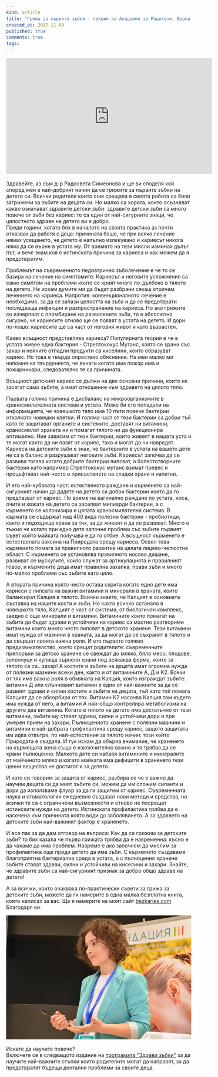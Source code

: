 ```yaml
---
kind: article
title: "Грижа за първите зъбки - лекция на Академия за Родители, Варна 2017"
created_at: 2017-11-09
published: true
comments: true
tags:
--- 
```

<iframe width="560" height="315" src="https://www.youtube.com/embed/c99d30VTTeM" frameborder="0" allowfullscreen></iframe>

<!-- more -->

Здравейте, 
аз съм д-р Радосвета Симеонова и ще ви споделя кой според мен е най-добрият начин да се грижите за първите зъбки на детето си.
Всички родители които съм срещала в своята работа са били загрижени за зъбите на децата си.
Но малко са хората, които осъзнават какво означават здравите детски зъби: здравите детски зъби са много повече от зъби без кариес: те са един от най-сигурните знаци, че цялостното здраве на детето ви е добро.  
Преди години, когато бях в началото на своята практика аз почти отказвах да работя с деца: причината беше, че при всяко лечение нямах усещането, че детето е напълно излекувано и кариесът никога няма да се върне в устата му. От времето на тези мисли изминах дълъг път, и вече знам коя е истинската причина за кариеса и как можем да я предотвратим. 

Проблемът на съвременното педиатрично зъболечение е че то се базира на лечение на  симптомите. Кариесът и неговите усложнения са само симптом на проблеми които  се крият много по-дълбоко в тялото на детето.  Не искам думите ми да бъдат разбрани сякаш отричам лечението на кариеса.  Напротив:  конвенционалното лечение е необходимо, за да се запази целостта на зъба и да се предотврати последваща инфекция и разпространение на кариеса. Но ако  грижите се изчерпват с пломбиране на развалените зъби, то е абсолютно сигурно, че кариесите отново ще се появят в устата на детето. И дори по-лошо: кариесите ще са част от неговия живот и като възрастен.

Какво всъщност представлява кариеса?
Популярната теория е че в устата живее една бактерия - Стрептококус Мутанс, която се храни със захар и нейните отпадни продукти са киселини, които образуват кариес.  Но това е твърде опростено обяснение. На мен малко ми напомня на твърдението, че винаги когато има пожар има и пожарникари, следователно те са причината. 

Всъщност детският кариес се дължи на две основни причини,  които не засягат само зъбите, а имат отношение към здравето на цялото тяло.

Първата голяма причина е дисбаланс на микроорганизмите в храносмилателната система и устата.  Може би сте попадали на информацията, че човешкото тяло има 10 пъти повече бактерии отколкото човешки клетки. И голяма част от тези бактерии са добри тъй като те защитават органите и системите, доставят ни витамини,  храносмилат храната ни и помагат тялото ни да функционира оптимално.  Ние зависим от тези бактерии, които живеят в нашата уста и те могат както да ни пазят от кариес, така и могат да ни навредят. 
Кариеса на детските зъби е знак, че бактериите в устата на вашето дете не са в баланс и разрушават неговите зъби.  Кариесът започва да се развива тогава когато добрите бактерии липсват, а болестотворните бактерии като например Стрептококус мутанс взимат превес и процъфтяват най-често в присъствието на сладки храни и напитки.

И ето най-хубавата част: естественото раждане и кърменето са най-сигурният начин да дадете на детето си добри бактерии които да го предпазват от кариес.
По време на вагинално раждане по устата, носа, очите и кожата на детето се заселват милиарди бактерии, а с кърменето се колонизира и цялата храносмилателна система. В кърмата се съдържат над 400 вида полезни бактерии - пробиотици, както и подходяща храна за тях, за да живеят и да се развиват. Много е тъжно че когато при едно дете започне проблем със зъбите  първият съвет който майката получава е да го отбие. А всъщност кърменето е естествената ваксина на Природата срещу кариеса. Освен това кърменето помага за правилното развитие на цялата лицево-челюстна област. С кърменето се установява правилното носово дишане, развиват се мускулите, които служат за артикулацията и правилният говор, и кърмените деца имат правилна захапка, прави зъби и много по-малко проблеми със зъбите като цяло.

А втората причина която често остава скрита когато едно дете има кариеси е липсата на важни  витамини и минерали в храната, които балансират Калция в тялото.
Всички знаете, че Калцият е основната съставка на нашите кости и зъби. Но както всичко останало в човешкото тяло, Калцият е част от система, от биологичен комплекс, заедно с още минерали и витамини.
Витамините които помагат на зъбите да бъдат здрави и устойчиви на кариес са мастно разтворими витамини които много често липсват в детското хранене. Тези витамини имат нужда от мазнини в храната, за да могат да се съхранят в тялото и да свършат своята важна роля. И ето първото голямо предизвикателство, което срещат родителите: съвременните препоръки за детско хранене се свеждат до мляко, бяло месо, плодове, зеленчуци и купища зърнени храни под всякаква форма, които за тялото са си.. захар! А  костите и зъбите на децата имат огромна нужда от полезни мазнини всеки ден, както и от витамините А, Д и К2.
Всеки от тях има важна роля в обмяната на Калция, които изграждат зъбите: витамин Д или слънчевият витамин е един от най-важните за да се развият здрави и силни костите и зъбите на децата, тъй като той помага Калцият да се абсорбира от тях. Витамин К2 насочва Калция там където има нужда от него, а витамин А най-общо контролира метаболизма на другите два витамина. Когато в тялото на детето има достатъчно от тези витамини, зъбите му стават здрави, силни и устойчиви дори и при умерен прием на захари. Пълноценното хранене с полезни мазнини и витамини е най-добрата профилактика срещу кариес, защото защитата им идва отвътре, по най-естествния за тялото начин: този който Природата е създала.
И тук искам да обърна внимание, че храненето на кърмещата жена също е изключително важно и тя трябва да се храни пълноценно. Малкото дете си набавя витамините и минералите от майчиното мляко и когато майката има дефицити в храненето тези ценни вещества не достигат и за детето.

И като си говорим за защита от кариес, разбира се че е важно да научим децата си да мият зъбите си, можем да им сложим силанти и дори да използваме флуор за да ги защитим от кариес. Съвременната наука и стоматология ежедневно създават нови методи и средства, но всички те са с ограничени възможности и отново не посрещат истинските нужди на детето.
Истинската профилактика трябва да е насочена към причината която води до заболяването. А за здравето на детските зъби най-важният фактор е храненето.

И все пак за да дам отговор на въпроса: Как да се грижим за детските зъби? то бих казала че първо грижата трябва да е навременна: късно е да чакаме  да има проблем. Навреме е ако започнем  да мислим за профилактика още преди детето да има зъби. С кърменето създаваме благоприятна бактериална среда в устата, а с пълноценно хранене зъбите стават здрави, силни и устойчиви на киселини и захари.
Знайте, че здравите зъби са най-сигурният признак за добро общо здраве на детето!

А за всички, които очакваха по-практически съвети за грижа за детските зъби, можете да ги намерите в една малка безплатна книга, която написах за вас. Ще я намерите на моят сайт [bezkaries.com](www.bezkaries.com)
Благодаря ви.

![drsimeonova](/images/posts/drsimeonova.jpg)

Искате да научите повече?<br />
Включете се в следващото издание на [програмата "Здрави зъбки"](https://programa.bezkaries.com) за да научите най-важните стъпки които родителите могат да направят, за да предотвратят бъдещи дентални проблеми за своите деца.
